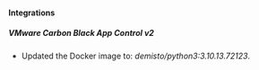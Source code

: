 #### Integrations
##### VMware Carbon Black App Control v2
- Updated the Docker image to: *demisto/python3:3.10.13.72123*.
